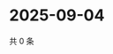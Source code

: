 # 2025-09-04

共 0 条

<!-- BEGIN ZHIHUQUESTIONS -->
<!-- 最后更新时间 Thu Sep 04 2025 20:21:22 GMT+0800 (China Standard Time) -->

<!-- END ZHIHUQUESTIONS -->
